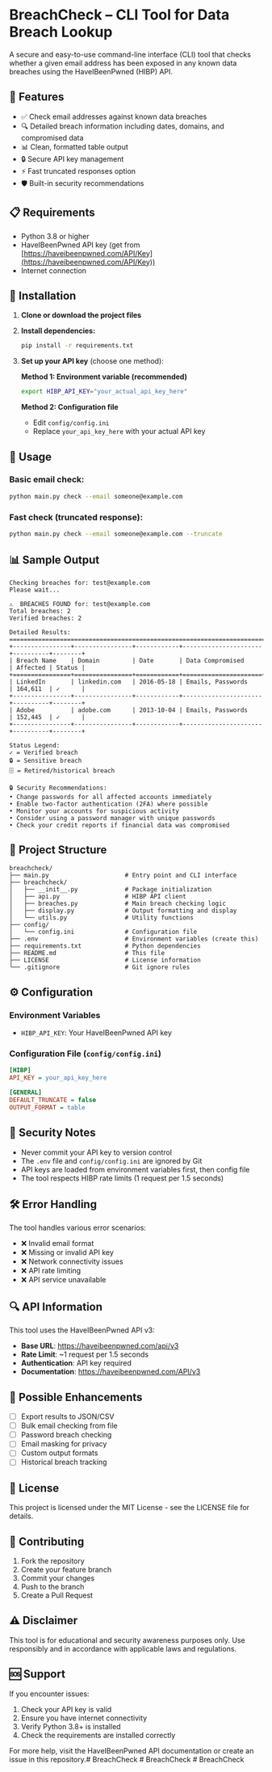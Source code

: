 # BreachCheck – CLI Tool for Data Breach Lookup

A secure and easy-to-use command-line interface (CLI) tool that checks whether a given email address has been exposed in any known data breaches using the HaveIBeenPwned (HIBP) API.

## 🚀 Features

- ✅ Check email addresses against known data breaches
- 🔍 Detailed breach information including dates, domains, and compromised data
- 📊 Clean, formatted table output
- 🔒 Secure API key management
- ⚡ Fast truncated responses option
- 🛡️ Built-in security recommendations

## 📋 Requirements

- Python 3.8 or higher
- HaveIBeenPwned API key (get from [https://haveibeenpwned.com/API/Key](https://haveibeenpwned.com/API/Key))
- Internet connection

## 🔧 Installation

1. **Clone or download the project files**
2. **Install dependencies:**
   ```bash
   pip install -r requirements.txt
   ```
3. **Set up your API key** (choose one method):
   
   **Method 1: Environment variable (recommended)**
   ```bash
   export HIBP_API_KEY="your_actual_api_key_here"
   ```
   
   **Method 2: Configuration file**
   - Edit `config/config.ini`
   - Replace `your_api_key_here` with your actual API key

## 🎯 Usage

### Basic email check:
```bash
python main.py check --email someone@example.com
```

### Fast check (truncated response):
```bash
python main.py check --email someone@example.com --truncate
```

## 📊 Sample Output

```
Checking breaches for: test@example.com
Please wait...

⚠️  BREACHES FOUND for: test@example.com
Total breaches: 2
Verified breaches: 2

Detailed Results:
================================================================================
+----------------+----------------+------------+----------------------+----------+--------+
| Breach Name    | Domain         | Date       | Data Compromised     | Affected | Status |
+================+================+============+======================+==========+========+
| LinkedIn       | linkedin.com   | 2016-05-18 | Emails, Passwords    | 164,611  | ✓      |
+----------------+----------------+------------+----------------------+----------+--------+
| Adobe          | adobe.com      | 2013-10-04 | Emails, Passwords    | 152,445  | ✓      |
+----------------+----------------+------------+----------------------+----------+--------+

Status Legend:
✓ = Verified breach
🔒 = Sensitive breach
🗄️ = Retired/historical breach

🔒 Security Recommendations:
• Change passwords for all affected accounts immediately
• Enable two-factor authentication (2FA) where possible
• Monitor your accounts for suspicious activity
• Consider using a password manager with unique passwords
• Check your credit reports if financial data was compromised
```

## 📁 Project Structure

```
breachcheck/
├── main.py                     # Entry point and CLI interface
├── breachcheck/
│   ├── __init__.py             # Package initialization
│   ├── api.py                  # HIBP API client
│   ├── breaches.py             # Main breach checking logic
│   ├── display.py              # Output formatting and display
│   └── utils.py                # Utility functions
├── config/
│   └── config.ini              # Configuration file
├── .env                        # Environment variables (create this)
├── requirements.txt            # Python dependencies
├── README.md                   # This file
├── LICENSE                     # License information
└── .gitignore                  # Git ignore rules
```

## ⚙️ Configuration

### Environment Variables
- `HIBP_API_KEY`: Your HaveIBeenPwned API key

### Configuration File (`config/config.ini`)
```ini
[HIBP]
API_KEY = your_api_key_here

[GENERAL]
DEFAULT_TRUNCATE = false
OUTPUT_FORMAT = table
```

## 🔐 Security Notes

- Never commit your API key to version control
- The `.env` file and `config/config.ini` are ignored by Git
- API keys are loaded from environment variables first, then config file
- The tool respects HIBP rate limits (1 request per 1.5 seconds)

## 🛠️ Error Handling

The tool handles various error scenarios:
- ❌ Invalid email format
- ❌ Missing or invalid API key
- ❌ Network connectivity issues
- ❌ API rate limiting
- ❌ API service unavailable

## 🔍 API Information

This tool uses the HaveIBeenPwned API v3:
- **Base URL**: https://haveibeenpwned.com/api/v3
- **Rate Limit**: ~1 request per 1.5 seconds
- **Authentication**: API key required
- **Documentation**: https://haveibeenpwned.com/API/v3

## 🎨 Possible Enhancements

- [ ] Export results to JSON/CSV
- [ ] Bulk email checking from file
- [ ] Password breach checking
- [ ] Email masking for privacy
- [ ] Custom output formats
- [ ] Historical breach tracking

## 📄 License

This project is licensed under the MIT License - see the LICENSE file for details.

## 🤝 Contributing

1. Fork the repository
2. Create your feature branch
3. Commit your changes
4. Push to the branch
5. Create a Pull Request

## ⚠️ Disclaimer

This tool is for educational and security awareness purposes only. Use responsibly and in accordance with applicable laws and regulations.

## 🆘 Support

If you encounter issues:
1. Check your API key is valid
2. Ensure you have internet connectivity
3. Verify Python 3.8+ is installed
4. Check the requirements are installed correctly

For more help, visit the HaveIBeenPwned API documentation or create an issue in this repository.#   B r e a c h C h e c k 
 
 #   B r e a c h C h e c k 
 
 #   B r e a c h C h e c k 
 
 

